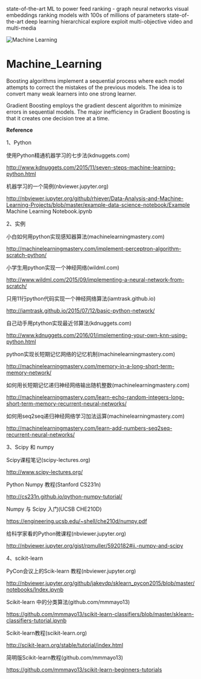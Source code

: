 state-of-the-art ML to power feed ranking - 
graph neural networks
visual embeddings
ranking models with 100s of millions of parameters
state-of-the-art deep learning
hierarchical explore exploit
multi-objective
video and multi-media

![Machine Learning](https://github.com/linghduoduo/Machine-Learning/blob/master/images/Screen%20Shot%202021-06-18%20at%208.38.54%20AM.png)

# Machine_Learning

Boosting algorithms implement a sequential process where each model attempts to correct the mistakes of the previous models. The idea is to convert many weak learners into one strong learner. 

Gradient Boosting employs the gradient descent algorithm to minimize errors in sequential models. The major inefficiency in Gradient Boosting is that it creates one decision tree at a time.

**Reference**

1、Python

使用Python精通机器学习的七步法(kdnuggets.com)

http://www.kdnuggets.com/2015/11/seven-steps-machine-learning-python.html

机器学习的一个简例(nbviewer.jupyter.org)

http://nbviewer.jupyter.org/github/rhiever/Data-Analysis-and-Machine-Learning-Projects/blob/master/example-data-science-notebook/Example Machine Learning Notebook.ipynb

2、实例

小白如何用python实现感知器算法(machinelearningmastery.com)

http://machinelearningmastery.com/implement-perceptron-algorithm-scratch-python/

小学生用python实现一个神经网络(wildml.com)

http://www.wildml.com/2015/09/implementing-a-neural-network-from-scratch/

只用11行python代码实现一个神经网络算法(iamtrask.github.io)

http://iamtrask.github.io/2015/07/12/basic-python-network/

自己动手用ptython实现最近邻算法(kdnuggets.com)

http://www.kdnuggets.com/2016/01/implementing-your-own-knn-using-python.html

python实现长短期记忆网络的记忆机制(machinelearningmastery.com)

http://machinelearningmastery.com/memory-in-a-long-short-term-memory-network/

如何用长短期记忆递归神经网络输出随机整数(machinelearningmastery.com)

http://machinelearningmastery.com/learn-echo-random-integers-long-short-term-memory-recurrent-neural-networks/

如何用seq2seq递归神经网络学习加法运算(machinelearningmastery.com)

http://machinelearningmastery.com/learn-add-numbers-seq2seq-recurrent-neural-networks/

3、Scipy 和 numpy

Scipy课程笔记(scipy-lectures.org)

http://www.scipy-lectures.org/

Python Numpy 教程(Stanford CS231n)

http://cs231n.github.io/python-numpy-tutorial/

Numpy 与 Scipy 入门(UCSB CHE210D)

https://engineering.ucsb.edu/~shell/che210d/numpy.pdf

给科学家看的Python微课程(nbviewer.jupyter.org)

http://nbviewer.jupyter.org/gist/rpmuller/5920182#ii.-numpy-and-scipy

4、scikit-learn

PyCon会议上的Scik-learn 教程(nbviewer.jupyter.org)

http://nbviewer.jupyter.org/github/jakevdp/sklearn_pycon2015/blob/master/notebooks/Index.ipynb

Scikit-learn 中的分类算法(github.com/mmmayo13)

https://github.com/mmmayo13/scikit-learn-classifiers/blob/master/sklearn-classifiers-tutorial.ipynb

Scikit-learn教程(scikit-learn.org)

http://scikit-learn.org/stable/tutorial/index.html

简明版Scikit-learn教程(github.com/mmmayo13)

https://github.com/mmmayo13/scikit-learn-beginners-tutorials

